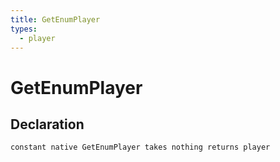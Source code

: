 ```yaml
---
title: GetEnumPlayer
types:
  - player
---
```


# GetEnumPlayer

## Declaration

```
constant native GetEnumPlayer takes nothing returns player
```